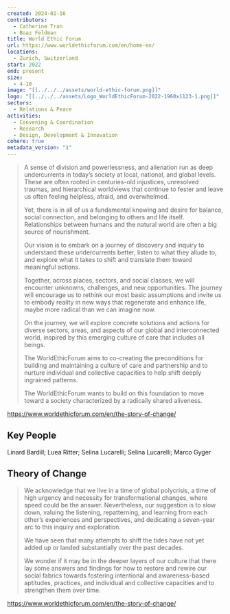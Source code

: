 ```yaml
---
created: 2024-02-16
contributors:
  - Catherine Tran
  - Boaz Feldman
title: World Ethic Forum
url: https://www.worldethicforum.com/en/home-en/
locations:
  - Zurich, Switzerland
start: 2022
end: present
size:
  - 4-10
image: "[[../../../assets/world-ethic-forum.png]]"
logo: "[[../../../assets/Logo_WorldEthicForum-2022-1960x1123-1.png]]"
sectors:
  - Relations & Peace
activities:
  - Convening & Coordination
  - Research
  - Design, Development & Innovation
cohere: true
metadata_version: "1"
---
```

>A sense of division and powerlessness, and alienation run as deep undercurrents in today’s society at local, national, and global levels. These are often rooted in centuries-old injustices, unresolved traumas, and hierarchical worldviews that continue to fester and leave us often feeling helpless, afraid, and overwhelmed.
>
>Yet, there is in all of us a fundamental knowing and desire for balance, social connection, and belonging to others and life itself. Relationships between humans and the natural world are often a big source of nourishment.
>
>Our vision is to embark on a journey of discovery and inquiry to understand these undercurrents better, listen to what they allude to, and explore what it takes to shift and translate them toward meaningful actions.
>
>Together, across places, sectors, and social classes, we will encounter unknowns, challenges, and new opportunities. The journey will encourage us to rethink our most basic assumptions and invite us to embody reality in new ways that regenerate and enhance life, maybe more radical than we can imagine now.
>
>On the journey, we will explore concrete solutions and actions for diverse sectors, areas, and aspects of our global and interconnected world, inspired by this emerging culture of care that includes all beings.
>
>The WorldEthicForum aims to co-creating the preconditions for building and maintaining a culture of care and partnership and to nurture individual and collective capacities to help shift deeply ingrained patterns.
>
>The WorldEthicForum wants to build on this foundation to move toward a society characterized by a radically shared aliveness.

https://www.worldethicforum.com/en/the-story-of-change/

## Key People

Linard Bardill; Luea Ritter; Selina Lucarelli; Selina Lucarelli; Marco Gyger

## Theory of Change

>We acknowledge that we live in a time of global polycrisis, a time of high urgency and necessity for transformational changes, where speed could be the answer. Nevertheless, our suggestion is to slow down, valuing the listening, repatterning, and learning from each other’s experiences and perspectives, and dedicating a seven-year arc to this inquiry and exploration.
>
>We have seen that many attempts to shift the tides have not yet added up or landed substantially over the past decades.
>
>We wonder if it may be in the deeper layers of our culture that there lay some answers and findings for how to restore and rewire our social fabrics towards fostering intentional and awareness-based aptitudes, practices, and individual and collective capacities and to strengthen them over time.

https://www.worldethicforum.com/en/the-story-of-change/











